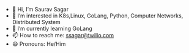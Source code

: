 - 👋 Hi, I’m Saurav Sagar
- 👀 I’m interested in K8s,Linux, GoLang, Python, Computer Networks, Distributed System
- 🌱 I’m currently learning GoLang
- 📫 How to reach me: ssagar@twilio.com
- 😄 Pronouns: He/Him
<!---
ssagar1901/ssagar1901 is a ✨ special ✨ repository because its `README.md` (this file) appears on your GitHub profile.
You can click the Preview link to take a look at your changes.
--->
